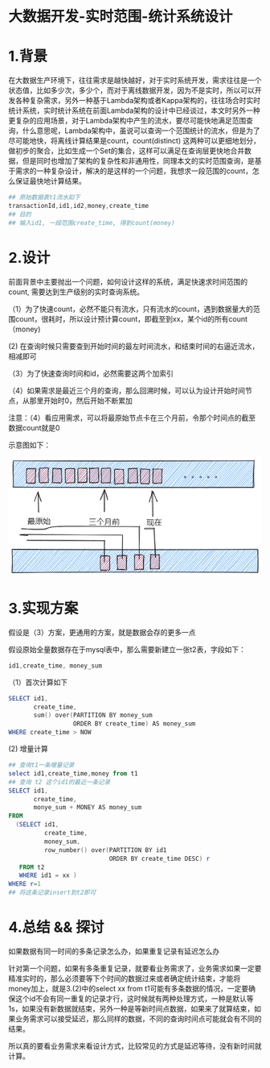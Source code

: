 # 大数据开发-实时范围-统计系统设计

# 1.背景

在大数据生产环境下，往往需求是越快越好，对于实时系统开发，需求往往是一个状态值，比如多少次，多少个，而对于离线数据开发，因为不是实时，所以可以开发各种复杂需求，另外一种基于Lambda架构或者Kappa架构的，往往场合时实时统计系统，实时统计系统在前面Lambda架构的设计中已经谈过，本文时另外一种更复杂的应用场景，对于Lambda架构中产生的流水，要尽可能快地满足范围查询，什么意思呢，Lambda架构中，虽说可以查询一个范围统计的流水，但是为了尽可能地快，将离线计算结果是count，count(distinct) 这两种可以更细地划分，做初步的聚合，比如生成一个Set的集合，这样可以满足在查询层更快地合并数据，但是同时也增加了架构的复杂性和非通用性，同理本文的实时范围查询，是基于需求的一种复杂设计，解决的是这样的一个问题，我想求一段范围的count，怎么保证最快地计算结果。

```powershell
## 原始数据表t1流水如下
transactionId,id1,id2,money,create_time
## 目的
## 输入id1, 一段范围create_time, 得到count(money) 
```

# 2.设计

前面背景中主要抛出一个问题，如何设计这样的系统，满足快速求时间范围的count, 需要达到生产级别的实时查询系统。

（1）为了快速count，必然不能只有流水，只有流水的count，遇到数据量大的范围count，很耗时，所以设计预计算count，即截至到xx，某个id的所有count（money)

&#x20; (2)  在查询时候只需要查到开始时间的最左时间流水，和结束时间的右逼近流水，相减即可

（3）为了快速查询时间和id，必然需要这两个加索引

（4）如果需求是最近三个月的查询，那么回溯时候，可以认为设计开始时间节点，从那里开始时0，然后开始不断累加



注意：（4）看应用需求，可以将最原始节点卡在三个月前，令那个时间点的截至数据count就是0

示意图如下：

![](image/image_nPpv_lCdCF.png)

# 3.实现方案

假设是（3）方案，更通用的方案，就是数据会存的更多一点

假设原始全量数据存在于mysql表中，那么需要新建立一张t2表，字段如下：

```powershell
id1,create_time, money_sum
```

（1）首次计算如下

```powershell
SELECT id1,
       create_time,
       sum() over(PARTITION BY money_sum
                  ORDER BY create_time) AS money_sum
WHERE create_time > NOW
```

(2) 增量计算

```powershell
## 查询t1一条增量记录
select id1,create_time,money from t1
## 查询 t2 这个id1的最近一条记录
SELECT id1,
       create_time,
       monye_sum + MONEY AS money_sum
FROM
  (SELECT id1,
          create_time,
          money_sum,
          row_number() over(PARTITION BY id1
                            ORDER BY create_time DESC) r
   FROM t2
   WHERE id1 = xx )
WHERE r=1
## 将这条记录insert到t2即可 
```

# 4.总结 && 探讨

如果数据有同一时间的多条记录怎么办，如果重复记录有延迟怎么办

针对第一个问题，如果有多条重复记录，就要看业务需求了，业务需求如果一定要精准实时的，那么必须要等下个时间的数据过来或者确定统计结束，才能将money加上，就是3.(2)中的select xx from t1可能有多条数据的情况，一定要确保这个id不会有同一重复的记录才行，这时候就有两种处理方式，一种是默认等1s，如果没有新数据就结束，另外一种是等新时间点数据，如果来了就算结束，如果业务需求可以接受延迟，那么同样的数据，不同的查询时间点可能就会有不同的结果。

所以真的要看业务需求来看设计方式，比较常见的方式是延迟等待，没有新时间就计算。
